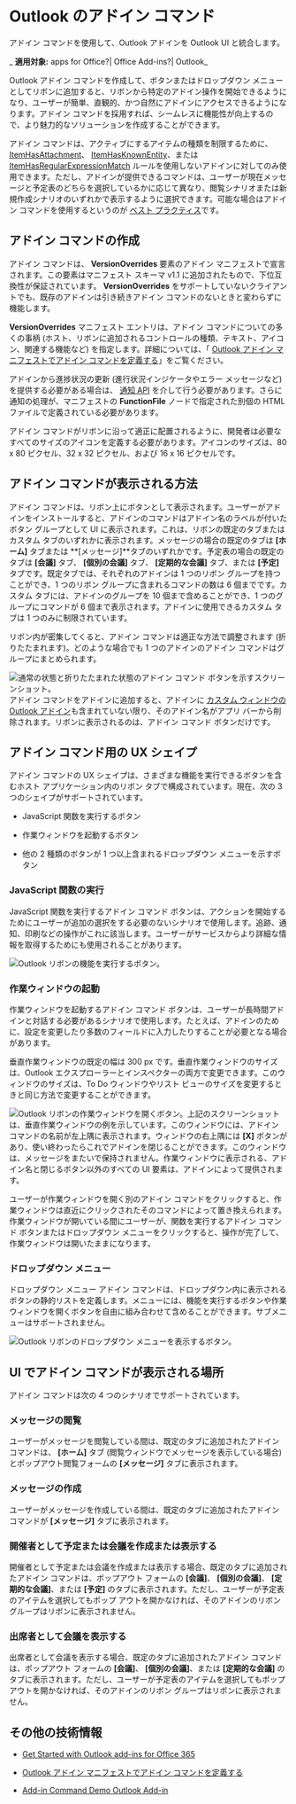 
# Outlook のアドイン コマンド
アドイン コマンドを使用して、Outlook アドインを Outlook UI と統合します。 

 _ **適用対象:** apps for Office?| Office Add-ins?| Outlook_

Outlook アドイン コマンドを作成して、ボタンまたはドロップダウン メニューとしてリボンに追加すると、リボンから特定のアドイン操作を開始できるようになり、ユーザーが簡単、直観的、かつ自然にアドインにアクセスできるようになります。アドイン コマンドを採用すれば、シームレスに機能性が向上するので、より魅力的なソリューションを作成することができます。

アドイン コマンドは、アクティブにするアイテムの種類を制限するために、 [ItemHasAttachment](https://msdn.microsoft.com/en-us/library/fp123567.aspx%28Office.15%29.aspx)、 [ItemHasKnownEntity](https://msdn.microsoft.com/en-us/library/fp161166.aspx%28Office.15%29.aspx)、または [ItemHasRegularExpressionMatch](https://msdn.microsoft.com/en-us/library/fp142215.aspx%28Office.15%29.aspx) ルールを使用しないアドインに対してのみ使用できます。ただし、アドインが提供できるコマンドは、ユーザーが現在メッセージと予定表のどちらを選択しているかに応じて異なり、閲覧シナリオまたは新規作成シナリオのいずれかで表示するように選択できます。可能な場合はアドイン コマンドを使用するというのが [ベスト プラクティス](../../docs/design/add-in-development-best-practices.md)です。


## アドイン コマンドの作成

アドイン コマンドは、 **VersionOverrides** 要素のアドイン マニフェストで宣言されます。この要素はマニフェスト スキーマ v1.1 に追加されたもので、下位互換性が保証されています。 **VersionOverrides** をサポートしていないクライアントでも、既存のアドインは引き続きアドイン コマンドのないときと変わらずに機能します。

 **VersionOverrides** マニフェスト エントリは、アドイン コマンドについての多くの事柄 (ホスト、リボンに追加されるコントロールの種類、テキスト、アイコン、関連する機能など) を指定します。詳細については、「 [Outlook アドイン マニフェストでアドイン コマンドを定義する](../outlook/manifests/define-add-in-commands.md)」をご覧ください。 

アドインから進捗状況の更新 (進行状況インジケータやエラー メッセージなど) を提供する必要がある場合は、 [通知 API](http://dev.outlook.com/reference/add-ins/NotificationMessages.html%28Office.15%29.md) を介して行う必要があります。さらに通知の処理が、マニフェストの **FunctionFile** ノードで指定された別個の HTML ファイルで定義されている必要があります。

アドイン コマンドがリボンに沿って適正に配置されるように、開発者は必要なすべてのサイズのアイコンを定義する必要があります。アイコンのサイズは、80 x 80 ピクセル、32 x 32 ピクセル、および 16 x 16 ピクセルです。


## アドイン コマンドが表示される方法

アドイン コマンドは、リボン上にボタンとして表示されます。ユーザーがアドインをインストールすると、アドインのコマンドはアドイン名のラベルが付いたボタン グループとして UI に表示されます。これは、リボンの既定のタブまたはカスタム タブのいずれかに表示されます。メッセージの場合の既定のタブは **[ホーム]** タブまたは **[メッセージ]**タブのいずれかです。予定表の場合の既定のタブは  **[会議]** タブ、 **[個別の会議]** タブ、 **[定期的な会議]** タブ、または **[予定]** タブです。既定タブでは、それぞれのアドインは 1 つのリボン グループを持つことができ、1 つのリボン グループに含まれるコマンドの数は 6 個までです。カスタム タブには、アドインのグループを 10 個まで含めることができ、1 つのグループにコマンドが 6 個まで表示されます。アドインに使用できるカスタム タブは 1 つのみに制限されています。

リボン内が密集してくると、アドイン コマンドは適正な方法で調整されます (折りたたまれます)。どのような場合でも 1 つのアドインのアドイン コマンドはグループにまとめられます。


![通常の状態と折りたたまれた状態のアドイン コマンド ボタンを示すスクリーンショット。](../../images/6fcb64d8-9598-41d1-8944-f6d1f6d2edb6.png)アドイン コマンドをアドインに追加すると、アドインに [カスタム ウィンドウの Outlook アドイン](../outlook/custom-pane-outlook-add-ins.md)も含まれていない限り、そのアドイン名がアプリ バーから削除されます。リボンに表示されるのは、アドイン コマンド ボタンだけです。


## アドイン コマンド用の UX シェイプ

アドイン コマンドの UX シェイプは、さまざまな機能を実行できるボタンを含むホスト アプリケーション内のリボン タブで構成されています。現在、次の 3 つのシェイプがサポートされています。


- JavaScript 関数を実行するボタン
    
- 作業ウィンドウを起動するボタン
    
- 他の 2 種類のボタンが 1 つ以上含まれるドロップダウン メニューを示すボタン
    

### JavaScript 関数の実行

JavaScript 関数を実行するアドイン コマンド ボタンは、アクションを開始するためにユーザーが追加の選択をする必要のないシナリオで使用します。追跡、通知、印刷などの操作がこれに該当します。ユーザーがサービスからより詳細な情報を取得するためにも使用されることがあります。 


![Outlook リボンの機能を実行するボタン。](../../images/23ab1de3-3ec4-41a5-ba5b-30b11d464e0c.png)


### 作業ウィンドウの起動

作業ウィンドウを起動するアドイン コマンド ボタンは、ユーザーが長時間アドインと対話する必要があるシナリオで使用します。たとえば、アドインのために、設定を変更したり多数のフィールドに入力したりすることが必要となる場合があります。 

垂直作業ウィンドウの既定の幅は 300 px です。垂直作業ウィンドウのサイズは、Outlook エクスプローラーとインスペクターの両方で変更できます。このウィンドウのサイズは、To Do ウィンドウやリスト ビューのサイズを変更するときと同じ方法で変更することができます。


![Outlook リボンの作業ウィンドウを開くボタン。](../../images/c8e03da8-9f71-4f9b-813f-1cdea43d433c.png)上記のスクリーンショットは、垂直作業ウィンドウの例を示しています。このウィンドウには、アドイン コマンドの名前が左上隅に表示されます。ウィンドウの右上隅には  **[X]** ボタンがあり、使い終わったらこれでアドインを閉じることができます。このウィンドウは、メッセージをまたいで保持されません。作業ウィンドウに表示される、アドイン名と閉じるボタン以外のすべての UI 要素は、アドインによって提供されます。

ユーザーが作業ウィンドウを開く別のアドイン コマンドをクリックすると、作業ウィンドウは直近にクリックされたそのコマンドによって置き換えられます。作業ウィンドウが開いている間にユーザーが、関数を実行するアドイン コマンド ボタンまたはドロップダウン メニューをクリックすると、操作が完了して、作業ウィンドウは開いたままになります。


### ドロップダウン メニュー

ドロップダウン メニュー アドイン コマンドは、ドロップダウン内に表示されるボタンの静的リストを定義します。メニューには、機能を実行するボタンや作業ウィンドウを開くボタンを自由に組み合わせて含めることができます。サブメニューはサポートされません。


![Outlook リボンのドロップダウン メニューを表示するボタン。](../../images/3eff90d6-7822-4fdb-9153-68f754c0c746.png)


## UI でアドイン コマンドが表示される場所

アドイン コマンドは次の 4 つのシナリオでサポートされています。


### メッセージの閲覧

ユーザーがメッセージを閲覧している間は、既定のタブに追加されたアドイン コマンドは、 **[ホーム]** タブ (閲覧ウィンドウでメッセージを表示している場合) とポップアウト閲覧フォームの **[メッセージ]** タブに表示されます。


### メッセージの作成

ユーザーがメッセージを作成している間は、既定のタブに追加されたアドイン コマンドが  **[メッセージ]** タブに表示されます。


### 開催者として予定または会議を作成または表示する

開催者として予定または会議を作成または表示する場合、既定のタブに追加されたアドイン コマンドは、ポップアウト フォームの  **[会議]**、 **[個別の会議]**、 **[定期的な会議]**、または  **[予定]** のタブに表示されます。ただし、ユーザーが予定表のアイテムを選択してもポップ アウトを開かなければ、そのアドインのリボン グループはリボンに表示されません。


### 出席者として会議を表示する

出席者として会議を表示する場合、既定のタブに追加されたアドイン コマンドは、ポップアウト フォームの  **[会議]**、 **[個別の会議]**、または  **[定期的な会議]** のタブに表示されます。ただし、ユーザーが予定表のアイテムを選択してもポップ アウトを開かなければ、そのアドインのリボン グループはリボンに表示されません。


## その他の技術情報



- [Get Started with Outlook add-ins for Office 365](https://dev.outlook.com/MailAppsGettingStarted/GetStarted.aspx)
    
- [Outlook アドイン マニフェストでアドイン コマンドを定義する](../outlook/manifests/define-add-in-commands.md)
    
- [Add-in Command Demo Outlook Add-in](https://github.com/jasonjoh/command-demo.aspx)
    

